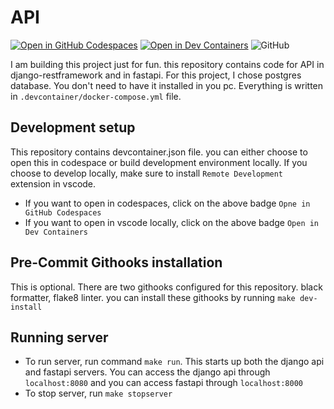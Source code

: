 # API

[![Open in GitHub Codespaces](https://github.com/codespaces/badge.svg)](https://codespaces.new/balnarendrasapa/api)
[![Open in Dev Containers](https://img.shields.io/static/v1?label=Dev%20Containers&message=Open&color=blue&logo=visualstudiocode)](https://vscode.dev/redirect?url=vscode://ms-vscode-remote.remote-containers/cloneInVolume?url=https://github.com/balnarendrasapa/api)
![GitHub](https://img.shields.io/github/license/balnarendrasapa/api)

I am building this project just for fun. this repository contains code for API in django-restframework and in fastapi. For this project, I chose postgres database. You don't need to have it installed in you pc. Everything is written in `.devcontainer/docker-compose.yml` file.

## Development setup

This repository contains devcontainer.json file. you can either choose to open this in codespace or build development environment locally. If you choose to develop locally, make sure to install `Remote Development` extension in vscode. 

- If you want to open in codespaces, click on the above badge `Opne in GitHub Codespaces`
- If you want to open in vscode locally, click on the above badge `Open in Dev Containers`

## Pre-Commit Githooks installation

This is optional. There are two githooks configured for this repository. black formatter, flake8 linter. you can install these githooks by running `make dev-install`

## Running server

- To run server, run command `make run`. This starts up both the django api and fastapi servers. You can access the django api through `localhost:8080` and you can access fastapi through `localhost:8000`
- To stop server, run `make stopserver`
